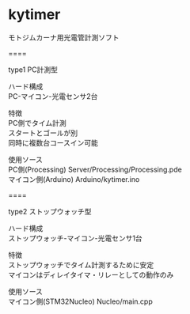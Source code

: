 # kytimer

モトジムカーナ用光電管計測ソフト

====

type1 PC計測型

ハード構成  
PC-マイコン-光電センサ2台  

特徴  
PC側でタイム計測  
スタートとゴールが別  
同時に複数台コースイン可能  

使用ソース  
PC側(Processing) Server/Processing/Processing.pde  
マイコン側(Arduino) Arduino/kytimer.ino  

====

type2 ストップウォッチ型

ハード構成  
ストップウォッチ-マイコン-光電センサ1台  

特徴  
ストップウォッチでタイム計測するために安定  
マイコンはディレイタイマ・リレーとしての動作のみ  

使用ソース  
マイコン側(STM32Nucleo) Nucleo/main.cpp
